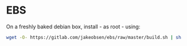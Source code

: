 # EBS

On a freshly baked debian box, install - as root - using:

```bash
wget -O- https://gitlab.com/jakeobsen/ebs/raw/master/build.sh | sh
```
